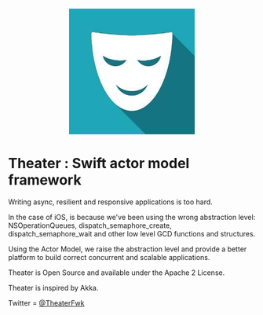 
<p align="center" >
  <img src="theaterlogo.jpg" title="Theter logo" float=left>
</p>

# Theater : Swift actor model framework

Writing async, resilient and responsive applications is too hard. 

In the case of iOS, is because we've been using the wrong abstraction level: NSOperationQueues, dispatch_semaphore_create, dispatch_semaphore_wait and other low level GCD functions and structures.

Using the Actor Model, we raise the abstraction level and provide a better platform to build correct concurrent and scalable applications.

Theater is Open Source and available under the Apache 2 License.

Theater is inspired by Akka.

Twitter = [@TheaterFwk](https://twitter.com/TheaterFwk)
